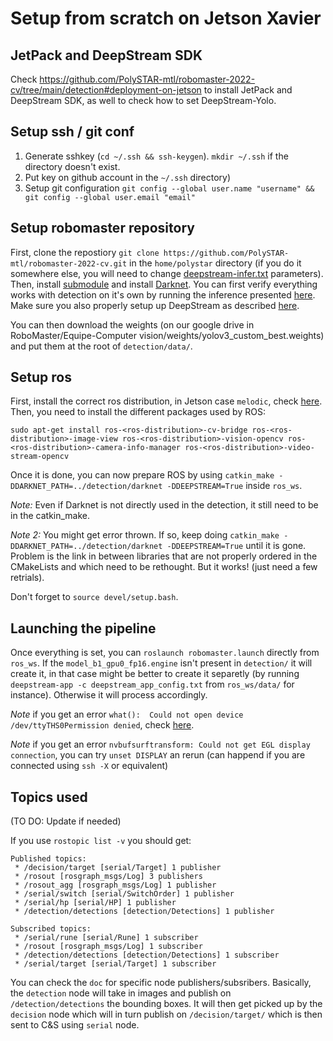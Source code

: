 # Setup from scratch on Jetson Xavier

## JetPack and DeepStream SDK

Check https://github.com/PolySTAR-mtl/robomaster-2022-cv/tree/main/detection#deployment-on-jetson to install JetPack and DeepStream SDK, as well to check how to set DeepStream-Yolo.

## Setup ssh / git conf

1. Generate sshkey (`cd ~/.ssh && ssh-keygen`). `mkdir ~/.ssh` if the directory doesn't exist.
2. Put key on github account in the `~/.ssh` directory)
3. Setup git configuration `git config --global user.name "username" && git config --global user.email "email"`

## Setup robomaster repository

First, clone the repostiory `git clone https://github.com/PolySTAR-mtl/robomaster-2022-cv.git` in the `home/polystar` directory (if you do it somewhere else, you will need to change [deepstream-infer.txt](https://github.com/PolySTAR-mtl/robomaster-2022-cv/blob/main/ros_ws/data/deepstream-infer.txt) parameters). Then, install [submodule](https://github.com/PolySTAR-mtl/robomaster-2022-cv/tree/main/detection#small-note-on-submodules)
and install [Darknet](https://github.com/PolySTAR-mtl/robomaster-2022-cv/tree/main/detection#setting-up-darknet-environment). You can first verify everything works with detection on it's
own by running the inference presented [here](https://github.com/PolySTAR-mtl/robomaster-2022-cv/tree/main/detection#setting-up-darknet-environment). Make sure you also properly setup up DeepStream as described [here](https://github.com/PolySTAR-mtl/robomaster-2022-cv/tree/main/detection#deployment-on-jetson). 

You can then download the weights (on our google drive in RoboMaster/Equipe-Computer vision/weights/yolov3_custom_best.weights) and put them at the root of `detection/data/`.

## Setup ros

First, install the correct ros distribution, in Jetson case `melodic`, check [here](http://wiki.ros.org/melodic/Installation/Ubuntu).
Then, you need to install the different packages used by ROS:

`sudo apt-get install ros-<ros-distribution>-cv-bridge ros-<ros-distribution>-image-view ros-<ros-distribution>-vision-opencv ros-<ros-distribution>-camera-info-manager ros-<ros-distribution>-video-stream-opencv`

Once it is done, you can now prepare ROS by using `catkin_make -DDARKNET_PATH=../detection/darknet -DDEEPSTREAM=True` inside `ros_ws`.

*Note:* Even if Darknet is not directly used in the detection, it still need to be in the catkin_make.


*Note 2:* You might get error thrown. If so, keep doing `catkin_make -DDARKNET_PATH=../detection/darknet -DDEEPSTREAM=True` until it is gone. Problem is the link in between libraries that are not properly ordered in the CMakeLists and which need to be rethought. But it works! (just need a few retrials).

Don't forget to  `source devel/setup.bash`.

## Launching the pipeline

Once everything is set, you can `roslaunch robomaster.launch` directly from `ros_ws`. If the `model_b1_gpu0_fp16.engine` isn't present in `detection/` it will create it, in that case might be better to create it separetly (by running `deepstream-app -c deepstream_app_config.txt` from `ros_ws/data/` for instance). Otherwise it will process accordingly.

*Note* if you get an error `what():  Could not open device /dev/ttyTHS0Permission denied`, check [here](https://github.com/PolySTAR-mtl/robomaster-2022-cv/blob/main/doc/serial.md#jetson-setup).

*Note*  if you get an error `nvbufsurftransform: Could not get EGL display connection`, you can try `unset DISPLAY` an rerun (can happend if you are connected using `ssh -X` or equivalent)

## Topics used 

(TO DO: Update if needed)

If you use `rostopic list -v` you should get:

```
Published topics:
 * /decision/target [serial/Target] 1 publisher
 * /rosout [rosgraph_msgs/Log] 3 publishers
 * /rosout_agg [rosgraph_msgs/Log] 1 publisher
 * /serial/switch [serial/SwitchOrder] 1 publisher
 * /serial/hp [serial/HP] 1 publisher
 * /detection/detections [detection/Detections] 1 publisher

Subscribed topics:
 * /serial/rune [serial/Rune] 1 subscriber
 * /rosout [rosgraph_msgs/Log] 1 subscriber
 * /detection/detections [detection/Detections] 1 subscriber
 * /serial/target [serial/Target] 1 subscriber
 ```
 
 You can check the `doc` for specific node publishers/subsribers. Basically, the `detection` node will take in images and publish on `/detection/detections` the bounding boxes. It will then get picked up by the `decision` node which will in turn publish on `/decision/target/` which is then sent to C&S using `serial` node.
